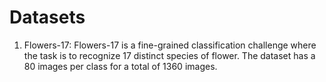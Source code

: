 # Datasets
1) Flowers-17: Flowers-17 is a fine-grained classification challenge where the task is 
to recognize 17 distinct species of flower. The dataset has a 80 images per class for a 
total of 1360 images. 
